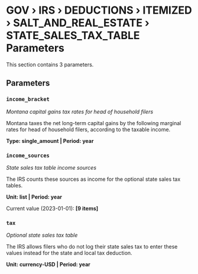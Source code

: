 # GOV › IRS › DEDUCTIONS › ITEMIZED › SALT_AND_REAL_ESTATE › STATE_SALES_TAX_TABLE Parameters

This section contains 3 parameters.

## Parameters

### `income_bracket`
*Montana capital gains tax rates for head of household filers*

Montana taxes the net long-term capital gains by the following marginal rates for head of household filers, according to the taxable income.

**Type: single_amount | Period: year**


### `income_sources`
*State sales tax table income sources*

The IRS counts these sources as income for the optional state sales tax tables.

**Unit: list | Period: year**

Current value (2023-01-01): **[9 items]**


### `tax`
*Optional state sales tax table*

The IRS allows filers who do not log their state sales tax to enter these values instead for the state and local tax deduction.

**Unit: currency-USD | Period: year**

